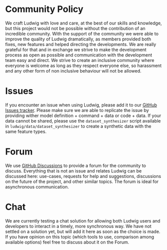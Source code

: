 # Community Policy

We craft Ludwig with love and care, at the best of our skills and knowledge, but this project would not be possible without the contribution of an incredible community.
With the support of the community we were able to improve the quality of Ludwig dramatically, as members provided both fixes, new features and helped directing the developments.
We are really grateful for that and in exchange we strive to make the development process as open as possible and communication with the development team easy and direct.
We strive to create an inclusive community where everyone is welcome as long as they respect everyone else, so harassment and any other form of non inclusive behaviour will not be allowed.

# Issues

If you encounter an issue when using Ludwig, please add it to our [GitHub Issues tracker](https://github.com/ludwig-ai/ludwig/issues).
Please make sure we are able to replicate the issue by providing wither model definition + command + data or code + data.
If your data cannot be shared, please use the `dataset_synthesizer` script available in `ludwig/data/dataset_synthesizer` to create a synthetic data with the same feature types.

# Forum

We use [GitHub Discussions](https://github.com/ludwig-ai/ludwig/discussions) to provide a forum for the community to discuss.
Everything that is not an issue and relates Ludwig can be discussed here: use-cases, requests for help and suggestions, discussions on the future of the project, and other similar topics.
The forum is ideal for asynchronous communication.

# Chat

We are currently testing a chat solution for allowing both Ludwig users and developers to interact in a timely, more synchronous way.
We have not settled on a solution yet, but will add it here as soon as the choice is made.
If you have opinion on this topic (which tools to use, comparison among available options) feel free to discuss about it on the Forum.
